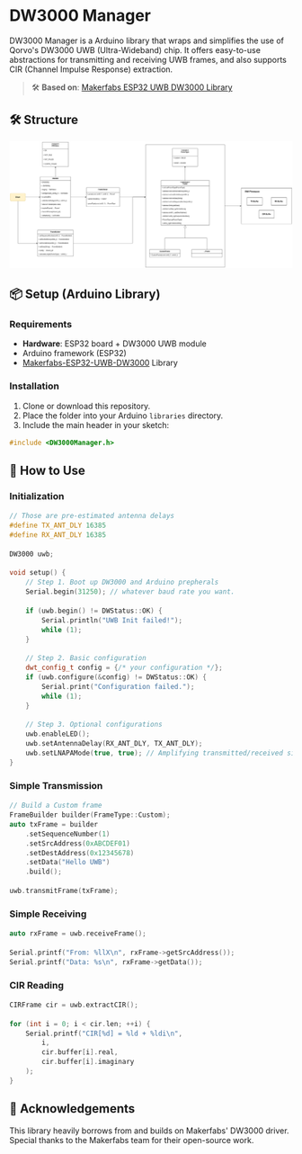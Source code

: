 # DW3000 Manager

DW3000 Manager is a Arduino library that wraps and simplifies the use of Qorvo's DW3000 UWB (Ultra-Wideband) chip. It offers easy-to-use abstractions for transmitting and receiving UWB frames, and also supports CIR (Channel Impulse Response) extraction.

> 🛠 **Based on**: [Makerfabs ESP32 UWB DW3000 Library](https://github.com/Makerfabs/Makerfabs-ESP32-UWB-DW3000)  

## 🛠️ Structure
![class diagram](.images/README.png)  

## 📦 Setup (Arduino Library)

### Requirements

- **Hardware**: ESP32 board + DW3000 UWB module
- Arduino framework (ESP32)
- [Makerfabs-ESP32-UWB-DW3000](https://github.com/Makerfabs/Makerfabs-ESP32-UWB-DW3000) Library
### Installation

1. Clone or download this repository.
2. Place the folder into your Arduino `libraries` directory.
3. Include the main header in your sketch:

```cpp
#include <DW3000Manager.h>
```

## 🚀 How to Use
### Initialization
```cpp
// Those are pre-estimated antenna delays 
#define TX_ANT_DLY 16385
#define RX_ANT_DLY 16385

DW3000 uwb;

void setup() {
    // Step 1. Boot up DW3000 and Arduino prepherals
    Serial.begin(31250); // whatever baud rate you want.

    if (uwb.begin() != DWStatus::OK) {
        Serial.println("UWB Init failed!");
        while (1);
    }

    // Step 2. Basic configuration
    dwt_config_t config = {/* your configuration */};
    if (uwb.configure(&config) != DWStatus::OK) {
        Serial.print("Configuration failed.");
        while (1);
    }

    // Step 3. Optional configurations
    uwb.enableLED();
    uwb.setAntennaDelay(RX_ANT_DLY, TX_ANT_DLY);
    uwb.setLNAPAMode(true, true); // Amplifying transmitted/received signals
}
```

### Simple Transmission
```cpp
// Build a Custom frame
FrameBuilder builder(FrameType::Custom);
auto txFrame = builder
    .setSequenceNumber(1)
    .setSrcAddress(0xABCDEF01)
    .setDestAddress(0x12345678)
    .setData("Hello UWB")
    .build();

uwb.transmitFrame(txFrame);
```

### Simple Receiving
```cpp
auto rxFrame = uwb.receiveFrame();

Serial.printf("From: %llX\n", rxFrame->getSrcAddress());
Serial.printf("Data: %s\n", rxFrame->getData());
```

### CIR Reading
```cpp
CIRFrame cir = uwb.extractCIR();

for (int i = 0; i < cir.len; ++i) {
    Serial.printf("CIR[%d] = %ld + %ldi\n", 
        i, 
        cir.buffer[i].real, 
        cir.buffer[i].imaginary
    );
}
```

## 🤝 Acknowledgements
This library heavily borrows from and builds on Makerfabs' DW3000 driver.
Special thanks to the Makerfabs team for their open-source work.